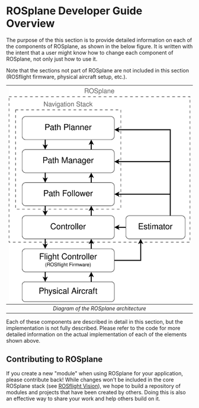 # ROSplane Developer Guide Overview

The purpose of the this section is to provide detailed information on each of the components of ROSplane, as shown in the below figure.
It is written with the intent that a user might know how to change each component of ROSplane, not only just how to use it.

Note that the sections not part of ROSplane are not included in this section (ROSflight firmware, physical aircraft setup, etc.).


| ![Diagram of ROSplane architecture](../../assets/ROSplane-overview.svg "ROSplane architecture") |
|:--:|
|*Diagram of the ROSplane architecture*|

Each of these components are described in detail in this section, but the implementation is not fully described.
Please refer to the code for more detailed information on the actual implementation of each of the elements shown above.

## Contributing to ROSplane

If you create a new "module" when using ROSplane for your application, please contribute back!
While changes won't be included in the core ROSplane stack (see [ROSflight Vision](../../index.md#our-vision)), we hope to build a repository of modules and projects that have been created by others.
Doing this is also an effective way to share your work and help others build on it.